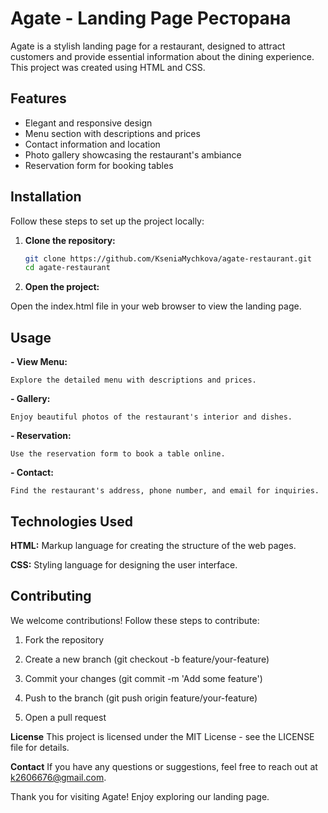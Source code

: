 # Agate - Landing Page Ресторана

Agate is a stylish landing page for a restaurant, designed to attract customers and provide essential information about the dining experience. This project was created using HTML and CSS.

## Features

- Elegant and responsive design
- Menu section with descriptions and prices
- Contact information and location
- Photo gallery showcasing the restaurant's ambiance
- Reservation form for booking tables

## Installation

Follow these steps to set up the project locally:

1. **Clone the repository:**

   ```bash
   git clone https://github.com/KseniaMychkova/agate-restaurant.git
   cd agate-restaurant

2. **Open the project:**

Open the index.html file in your web browser to view the landing page.

## Usage

**- View Menu:**

    Explore the detailed menu with descriptions and prices.

**- Gallery:**

    Enjoy beautiful photos of the restaurant's interior and dishes.

**- Reservation:**

    Use the reservation form to book a table online.

**- Contact:**

    Find the restaurant's address, phone number, and email for inquiries.

## Technologies Used

**HTML:** Markup language for creating the structure of the web pages.

**CSS:** Styling language for designing the user interface.

## Contributing

We welcome contributions! Follow these steps to contribute:

1. Fork the repository

2. Create a new branch (git checkout -b feature/your-feature)

3. Commit your changes (git commit -m 'Add some feature')

4. Push to the branch (git push origin feature/your-feature)

5. Open a pull request

**License**
This project is licensed under the MIT License - see the LICENSE file for details.

**Contact**
If you have any questions or suggestions, feel free to reach out at k2606676@gmail.com.

Thank you for visiting Agate! Enjoy exploring our landing page.